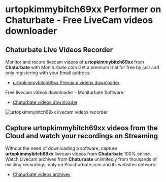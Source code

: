 # urtopkimmybitch69xx Performer on Chaturbate - Free LiveCam videos downloader

## Chaturbate Live Videos Recorder

Monitor and record livecam videos of **urtopkimmybitch69xx** from **Chaturbate** with Moniturbate.com
Get a premium trial for free by just and only registering with your Email address:
* [urtopkimmybitch69xx Premium videos downloader](https://moniturbate.com/request-demo-licence-key.html)

Free livecam videos downloader - Moniturbate Software:
* [Chaturbate videos downloader](https://moniturbate.com/moniturbate-download-software.html)

![urtopkimmybitch69xx livecam videos recorder](https://peachurnet.com/templates/moniturbate-software.png)


## Capture urtopkimmybitch69xx videos from the Cloud and watch your recordings on Streaming

Without the need of downloading a software, capture **urtopkimmybitch69xx** livecam videos from **Chaturbate** 100% online.
Watch Livecam archives from **Chaturbate** unlimitedly from thousands of existing recordings, only on Peachurbate.com and its websites network:
* [Chaturbate videos archives](https://peachurnet.com/)